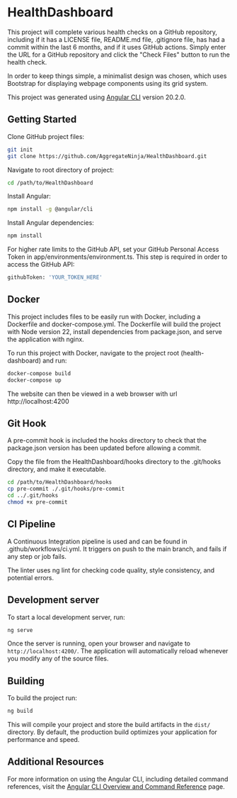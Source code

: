 # HealthDashboard

This project will complete various health checks on a GitHub repository, including if it has a LICENSE file, README.md file, .gitignore file, has had a commit within the last 6 months, and if it uses GitHub actions. Simply enter the URL for a GitHub repository and click the "Check Files" button to run the health check. 

In order to keep things simple, a minimalist design was chosen, which uses Bootstrap for displaying webpage components using its grid system. 

This project was generated using [Angular CLI](https://github.com/angular/angular-cli) version 20.2.0.


## Getting Started

Clone GitHub project files:

```bash
git init
git clone https://github.com/AggregateNinja/HealthDashboard.git
```

Navigate to root directory of project:

```bash 
cd /path/to/HealthDashboard
```

Install Angular:

```bash 
npm install -g @angular/cli
```

Install Angular dependencies:

```bash
npm install
```

For higher rate limits to the GitHub API, set your GitHub Personal Access Token in app/environments/environment.ts. This step is required in order to access the GitHub API:

```bash
githubToken: 'YOUR_TOKEN_HERE'
```

## Docker

This project includes files to be easily run with Docker, including a Dockerfile and docker-compose.yml. The Dockerfile will build the project with Node version 22, install dependencies from package.json, and serve the application with nginx. 

To run this project with Docker, navigate to the project root (health-dashboard) and run:

```bash
docker-compose build
docker-compose up
```

The website can then be viewed in a web browser with url http://localhost:4200

## Git Hook

A pre-commit hook is included the hooks directory to check that the package.json version has been updated before allowing a commit.

Copy the file from the HealthDashboard/hooks directory to the .git/hooks directory, and make it executable. 

```bash
cd /path/to/HealthDashboard/hooks
cp pre-commit ./.git/hooks/pre-commit
cd ../.git/hooks
chmod +x pre-commit
```

## CI Pipeline

A Continuous Integration pipeline is used and can be found in .github/workflows/ci.yml. It triggers on push to the main branch, and fails if any step or job fails. 

The linter uses ng lint for checking code quality, style consistency, and potential errors. 

## Development server

To start a local development server, run:

```bash
ng serve
```

Once the server is running, open your browser and navigate to `http://localhost:4200/`. The application will automatically reload whenever you modify any of the source files.

## Building

To build the project run:

```bash
ng build
```

This will compile your project and store the build artifacts in the `dist/` directory. By default, the production build optimizes your application for performance and speed.

## Additional Resources

For more information on using the Angular CLI, including detailed command references, visit the [Angular CLI Overview and Command Reference](https://angular.dev/tools/cli) page.

